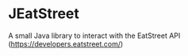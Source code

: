 # JEatStreet
A small Java library to interact with the EatStreet API (https://developers.eatstreet.com/)
